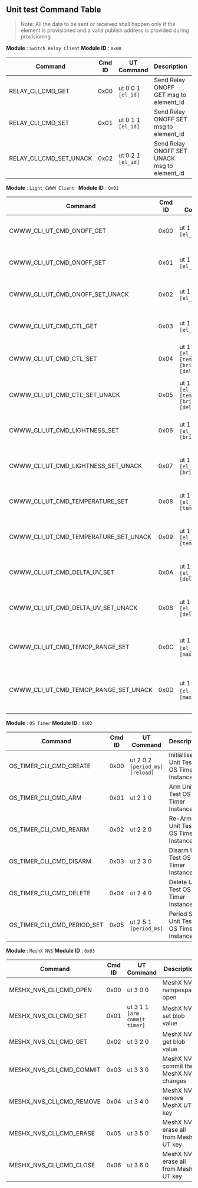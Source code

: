 ## Unit test Command Table

> Note: All the data to be sent or received shall happen only if the element is provisioned and a valid publish address is provided during provisioning

**Module** : `Switch Relay Client`
**Module ID** : `0x00`

| Command                               | Cmd ID | UT Command                                               | Description                                                     | Status |
| ------------------------------------- | ------ | -------------------------------------------------------- | --------------------------------------------------------------- | ------ |
| RELAY_CLI_CMD_GET                     | 0x00   | ut 0 0 1  `[el_id]`                                      | Send Relay ONOFF GET msg to element_id                          | PASS |
| RELAY_CLI_CMD_SET                     | 0x01   | ut 0 1 1  `[el_id]`                                      | Send Relay ONOFF SET msg to element_id                          | PASS   |
| RELAY_CLI_CMD_SET_UNACK               | 0x02   | ut 0 2 1  `[el_id]`                                      | Send Relay ONOFF SET UNACK msg to element_id                    | PASS   |


**Module** : `Light CWWW Client `
**Module ID** : `0x01`

| Command                               | Cmd ID | UT Command                                               | Description                                                     | Status |
| ------------------------------------- | ------ | -------------------------------------------------------- | --------------------------------------------------------------- | ------ |
| CWWW_CLI_UT_CMD_ONOFF_GET             | 0x00   | ut 1 0 1  `[el_id]`                                      | Send CWWW ONOFF GET msg to element_id                           | PASS |
| CWWW_CLI_UT_CMD_ONOFF_SET             | 0x01   | ut 1 1 1  `[el_id]`                                      | Send CWWW ONOFF SET msg to element_id                           | PASS   |
| CWWW_CLI_UT_CMD_ONOFF_SET_UNACK       | 0x02   | ut 1 2 1  `[el_id]`                                      | Send CWWW ONOFF SET UNACK msg to element_id                     | PASS   |
| CWWW_CLI_UT_CMD_CTL_GET               | 0x03   | ut 1 3 1  `[el_id]`                                      | Send CWWW CTL GET Command to element_id                         | `FAIL` |
| CWWW_CLI_UT_CMD_CTL_SET               | 0x04   | ut 1 4 4  `[el_id]` `[temp]` `[brightness]` `[delta_uv]` | Send CWWW CTL SET Command to element_id                         | PASS   |
| CWWW_CLI_UT_CMD_CTL_SET_UNACK         | 0x05   | ut 1 5 4  `[el_id]` `[temp]` `[brightness]` `[delta_uv]` | Send CWWW CTL SET UNACK Command to element_id                   | PASS   |
| CWWW_CLI_UT_CMD_LIGHTNESS_SET         | 0x06   | ut 1 6 2  `[el_id]` `[brigntness]`                       | Send CWWW LIGHTNESS SET Command to element_id                   | PASS   |
| CWWW_CLI_UT_CMD_LIGHTNESS_SET_UNACK   | 0x07   | ut 1 7 2  `[el_id]` `[brigntness]`                       | Send CWWW LIGHTNESS SET UNACK Command to element_id             | PASS   |
| CWWW_CLI_UT_CMD_TEMPERATURE_SET       | 0x08   | ut 1 8 2  `[el_id]` `[temperature]`                      | Send CWWW TEMPERATURE SET Command to element_id                 | PASS   |
| CWWW_CLI_UT_CMD_TEMPERATURE_SET_UNACK | 0x09   | ut 1 9 2  `[el_id]` `[temperature]`                      | Send CWWW TEMPERATURE SET UNACK Command to element_id           | PASS   |
| CWWW_CLI_UT_CMD_DELTA_UV_SET          | 0x0A   | ut 1 10 2 `[el_id]` `[delta_uv]`                         | Send CWWW DELTA UV SET Command to element_id                    | PASS   |
| CWWW_CLI_UT_CMD_DELTA_UV_SET_UNACK    | 0x0B   | ut 1 11 2 `[el_id]` `[delta_uv]`                         | Send CWWW DELTA UV SET UNACK Command to element_id              | PASS   |
| CWWW_CLI_UT_CMD_TEMOP_RANGE_SET       | 0x0C   | ut 1 12 3 `[el_id]` `[min]` `[max]`                      | Send CWWW TEMPERATURE RANGE SET for target publish server       | PASS   |
| CWWW_CLI_UT_CMD_TEMOP_RANGE_SET_UNACK | 0x0D   | ut 1 13 3 `[el_id]` `[min]` `[max]`                      | Send CWWW TEMPERATURE RANGE SET UNACK for target publish server | PASS   |

**Module** : `OS Timer`
**Module ID** : `0x02`

| Command                               | Cmd ID | UT Command                                               | Description                                                     | Status |
| ------------------------------------- | ------ | -------------------------------------------------------- | --------------------------------------------------------------- | ------ |
| OS_TIMER_CLI_CMD_CREATE               | 0x00   | ut 2 0 2 `[period_ms]` `[reload]`                        | Initiallise Unit Test OS Timer Instance                         | PASS   |
| OS_TIMER_CLI_CMD_ARM                  | 0x01   | ut 2 1 0                                                 | Arm Unit Test OS Timer Instance                                 | PASS   |
| OS_TIMER_CLI_CMD_REARM                | 0x02   | ut 2 2 0                                                 | Re-Arm Unit Test OS Timer Instance                              | PASS   |
| OS_TIMER_CLI_CMD_DISARM               | 0x03   | ut 2 3 0                                                 | Disarm Unit Test OS Timer Instance                              | PASS   |
| OS_TIMER_CLI_CMD_DELETE               | 0x04   | ut 2 4 0                                                 | Delete Unit Test OS Timer Instance                              | PASS   |
| OS_TIMER_CLI_CMD_PERIOD_SET           | 0x05   | ut 2 5 1 `[period_ms]`                                   | Period Set Unit Test OS Timer Instance                          | PASS   |

**Module** : `MeshX NVS`
**Module ID** : `0x03`

| Command                               | Cmd ID | UT Command                                               | Description                                                     | Status |
| ------------------------------------- | ------ | -------------------------------------------------------- | --------------------------------------------------------------- | ------ |
| MESHX_NVS_CLI_CMD_OPEN                | 0x00   | ut 3 0 0                                                 | MeshX NVS nampespace open                                       | PASS   |
| MESHX_NVS_CLI_CMD_SET                 | 0x01   | ut 3 1 1 `[arm commit timer]`                            | MeshX NVS set blob value                                        | PASS   |
| MESHX_NVS_CLI_CMD_GET                 | 0x02   | ut 3 2 0                                                 | MeshX NVS get blob value                                        | PASS   |
| MESHX_NVS_CLI_CMD_COMMIT              | 0x03   | ut 3 3 0                                                 | MeshX NVS commit the MeshX NVS changes                          | PASS   |
| MESHX_NVS_CLI_CMD_REMOVE              | 0x04   | ut 3 4 0                                                 | MeshX NVS remove MeshX UT key                                   | PASS   |
| MESHX_NVS_CLI_CMD_ERASE               | 0x05   | ut 3 5 0                                                 | MeshX NVS erase all from MeshX UT key                           | PASS   |
| MESHX_NVS_CLI_CMD_CLOSE               | 0x06   | ut 3 6 0                                                 | MeshX NVS erase all from MeshX UT key                           | PASS   |
